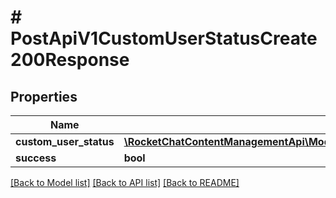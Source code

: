 # # PostApiV1CustomUserStatusCreate200Response

## Properties

Name | Type | Description | Notes
------------ | ------------- | ------------- | -------------
**custom_user_status** | [**\RocketChatContentManagementApi\Model\GetApiV1CustomUserStatusList200ResponseStatusesInner**](GetApiV1CustomUserStatusList200ResponseStatusesInner.md) |  | [optional]
**success** | **bool** |  | [optional]

[[Back to Model list]](../../README.md#models) [[Back to API list]](../../README.md#endpoints) [[Back to README]](../../README.md)
